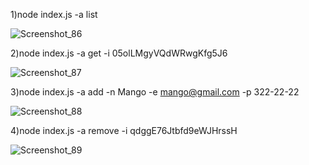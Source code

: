 1)node index.js -a list


![Screenshot_86](https://github.com/Kouk02/goit-node-cli/assets/126501162/3f1f3c52-25b3-4f05-8ef7-4a65f67d3285)


2)node index.js -a get -i 05olLMgyVQdWRwgKfg5J6


![Screenshot_87](https://github.com/Kouk02/goit-node-cli/assets/126501162/6b6f19a9-e2d0-4ddb-a603-2736e3f81f69)


3)node index.js -a add -n Mango -e mango@gmail.com -p 322-22-22


![Screenshot_88](https://github.com/Kouk02/goit-node-cli/assets/126501162/192c6de5-dde5-4ea8-8e55-6fe86282766c)


4)node index.js -a remove -i qdggE76Jtbfd9eWJHrssH


![Screenshot_89](https://github.com/Kouk02/goit-node-cli/assets/126501162/e78fcdbc-f859-44f8-a7f2-e98ea9284b8d)
